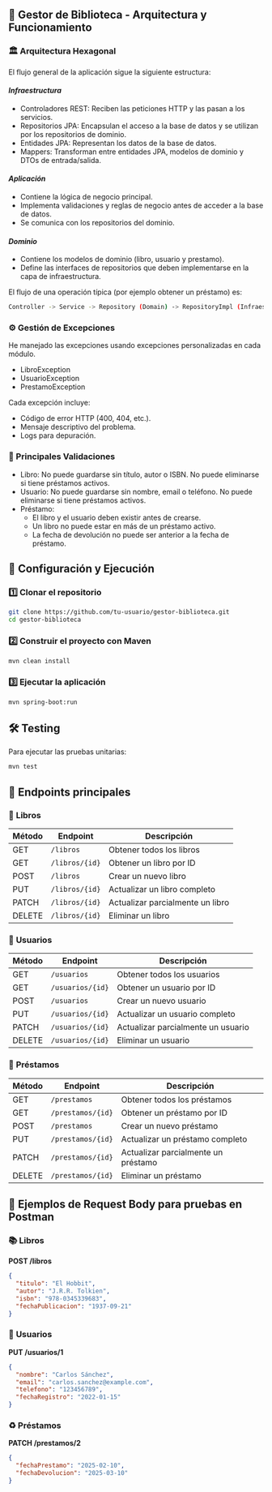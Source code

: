 ## 📖 Gestor de Biblioteca - Arquitectura y Funcionamiento
### 🏛 Arquitectura Hexagonal

El flujo general de la aplicación sigue la siguiente estructura:

#### *Infraestructura*

- Controladores REST: Reciben las peticiones HTTP y las pasan a los servicios.
- Repositorios JPA: Encapsulan el acceso a la base de datos y se utilizan por los repositorios de dominio.
- Entidades JPA: Representan los datos de la base de datos.
- Mappers: Transforman entre entidades JPA, modelos de dominio y DTOs de entrada/salida.

#### *Aplicación* 

- Contiene la lógica de negocio principal.
- Implementa validaciones y reglas de negocio antes de acceder a la base de datos.
- Se comunica con los repositorios del dominio.

#### *Dominio*

- Contiene los modelos de dominio (libro, usuario y prestamo).
- Define las interfaces de repositorios que deben implementarse en la capa de infraestructura.

El flujo de una operación típica (por ejemplo obtener un préstamo) es:

```sh
Controller -> Service -> Repository (Domain) -> RepositoryImpl (Infraestructura) -> JPA Repository -> Base de Datos
```

### ⚙ Gestión de Excepciones
He manejado las excepciones usando excepciones personalizadas en cada módulo. 

 - LibroException 
 - UsuarioException
 - PrestamoException

Cada excepción incluye:

 - Código de error HTTP (400, 404, etc.).
 - Mensaje descriptivo del problema.
 - Logs para depuración.

### 🔧 Principales Validaciones

 - Libro: No puede guardarse sin título, autor o ISBN. No puede eliminarse si tiene préstamos activos.
 - Usuario: No puede guardarse sin nombre, email o teléfono. No puede eliminarse si tiene préstamos activos.
 - Préstamo:
    + El libro y el usuario deben existir antes de crearse.
    + Un libro no puede estar en más de un préstamo activo.
    + La fecha de devolución no puede ser anterior a la fecha de préstamo.

## 🔧 Configuración y Ejecución

### 1️⃣ Clonar el repositorio

```sh
git clone https://github.com/tu-usuario/gestor-biblioteca.git
cd gestor-biblioteca
```

### 2️⃣ Construir el proyecto con Maven

```sh
mvn clean install
```

### 3️⃣ Ejecutar la aplicación

```sh
mvn spring-boot:run
```

## 🛠 Testing

Para ejecutar las pruebas unitarias:

```sh
mvn test
```

## 📌 Endpoints principales

### 📖 **Libros**

| Método | Endpoint       | Descripción                      |
| ------ | -------------- | -------------------------------- |
| GET    | `/libros`      | Obtener todos los libros         |
| GET    | `/libros/{id}` | Obtener un libro por ID          |
| POST   | `/libros`      | Crear un nuevo libro             |
| PUT    | `/libros/{id}` | Actualizar un libro completo     |
| PATCH  | `/libros/{id}` | Actualizar parcialmente un libro |
| DELETE | `/libros/{id}` | Eliminar un libro                |

### 👤 **Usuarios**

| Método | Endpoint         | Descripción                        |
| ------ | ---------------- | ---------------------------------- |
| GET    | `/usuarios`      | Obtener todos los usuarios         |
| GET    | `/usuarios/{id}` | Obtener un usuario por ID          |
| POST   | `/usuarios`      | Crear un nuevo usuario             |
| PUT    | `/usuarios/{id}` | Actualizar un usuario completo     |
| PATCH  | `/usuarios/{id}` | Actualizar parcialmente un usuario |
| DELETE | `/usuarios/{id}` | Eliminar un usuario                |

### 🔄 **Préstamos**

| Método | Endpoint          | Descripción                         |
| ------ | ----------------- | ----------------------------------- |
| GET    | `/prestamos`      | Obtener todos los préstamos         |
| GET    | `/prestamos/{id}` | Obtener un préstamo por ID          |
| POST   | `/prestamos`      | Crear un nuevo préstamo             |
| PUT    | `/prestamos/{id}` | Actualizar un préstamo completo     |
| PATCH  | `/prestamos/{id}` | Actualizar parcialmente un préstamo |
| DELETE | `/prestamos/{id}` | Eliminar un préstamo                |

## 🔬 Ejemplos de Request Body para pruebas en Postman

### 📚 **Libros**

**POST /libros**
```json
{
  "titulo": "El Hobbit",
  "autor": "J.R.R. Tolkien",
  "isbn": "978-0345339683",
  "fechaPublicacion": "1937-09-21"
}
```

### 👤 **Usuarios**

**PUT /usuarios/1**
```json
{
  "nombre": "Carlos Sánchez",
  "email": "carlos.sanchez@example.com",
  "telefono": "123456789",
  "fechaRegistro": "2022-01-15"
}
```

### ♻ **Préstamos**

**PATCH /prestamos/2**
```json
{
  "fechaPrestamo": "2025-02-10",
  "fechaDevolucion": "2025-03-10"
}
```
